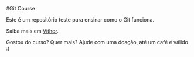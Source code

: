 #Git Course

Este é um repositório teste para ensinar como o Git funciona.

Saiba mais em [Vithor](www.google.com.br).

Gostou do curso? Quer mais? Ajude com uma doação, até um café é válido :)

